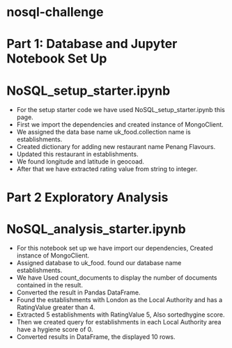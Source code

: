 # nosql-challenge
 
# Part 1: Database and Jupyter Notebook Set Up
  
  # NoSQL_setup_starter.ipynb

- For the setup starter code we have used NoSQL_setup_starter.ipynb this page.
- First we import the dependencies and created instance of MongoClient.
- We assigned the data base name uk_food.collection name is establishments.
- Created dictionary for adding new restaurant name Penang Flavours.
- Updated this restaurant in establishments. 
- We found longitude and latitude in geocoad.
- After that we have extracted rating value from string to integer.

# Part 2 Exploratory Analysis

  # NoSQL_analysis_starter.ipynb

- For this notebook set up we have import our dependencies, Created instance of MongoClient.
- Assigned database to uk_food. found our database name establishments.
- We have Used count_documents to display the number of documents contained in the result.
- Converted the result in Pandas DataFrame.
- Found the establishments with London as the Local Authority and has a RatingValue greater than 4.
- Extracted 5 establishments with RatingValue 5, Also sortedhygine score.
- Then we created query for establishments in each Local Authority area have a hygiene score of 0.
- Converted results in DataFrame, the displayed 10 rows.